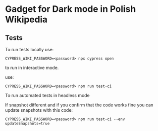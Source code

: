 # Gadget for Dark mode in Polish Wikipedia


## Tests

To run tests locally use:

```
CYPRESS_WIKI_PASSWORD=<password> npx cypress open
```

to run in interactive mode.

use:

```
CYPRESS_WIKI_PASSWORD=<password> npm run test-ci
```

To run automated tests in headless mode


If snapshot different and if you confirm that the code works fine you can update snapshots with this code:

```
CYPRESS_WIKI_PASSWORD=<password> npm run test-ci --env updateSnapshots=true
```

